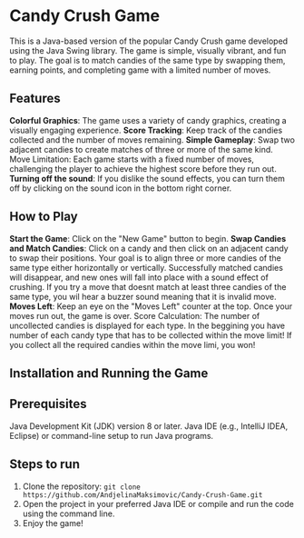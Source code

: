 ﻿# Candy Crush Game

This is a Java-based version of the popular Candy Crush game developed using the Java Swing library. The game is simple, visually vibrant, and fun to play. The goal is to match candies of the same type by swapping them, earning points, and completing game with a limited number of moves.

## Features
**Colorful Graphics**: The game uses a variety of candy graphics, creating a visually engaging experience.
**Score Tracking**: Keep track of the candies collected and the number of moves remaining.
**Simple Gameplay**: Swap two adjacent candies to create matches of three or more of the same kind.
Move Limitation: Each game starts with a fixed number of moves, challenging the player to achieve the highest score before they run out.
**Turning off the sound**: If you dislike the sound effects, you can turn them off by clicking on the sound icon in the bottom right corner.

## How to Play
**Start the Game**: Click on the "New Game" button to begin.
**Swap Candies and Match Candies**: Click on a candy and then click on an adjacent candy to swap their positions. Your goal is to align three or more candies of the same type either horizontally or vertically. Successfully matched candies will disappear, and new ones will fall into place with a sound effect of crushing. If you try a move that doesnt match at least three candies of the same type, you wil hear a buzzer sound meaning that it is invalid move.
**Moves Left**: Keep an eye on the "Moves Left" counter at the top. Once your moves run out, the game is over.
Score Calculation: The number of uncollected candies is displayed for each type. In the beggining you have number of each candy type that has to be collected within the move limit! If you collect all the required candies within the move limi, you won!


## Installation and Running the Game
## Prerequisites
Java Development Kit (JDK) version 8 or later.
Java IDE (e.g., IntelliJ IDEA, Eclipse) or command-line setup to run Java programs.

## Steps to run
1. Clone the repository: `git clone https://github.com/AndjelinaMaksimovic/Candy-Crush-Game.git`
2. Open the project in your preferred Java IDE or compile and run the code using the command line.
3. Enjoy the game!

